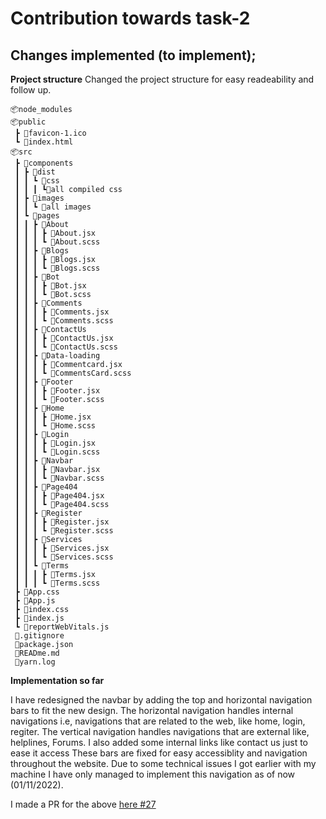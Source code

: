 # Contribution towards task-2

## Changes implemented (to implement);

**Project structure**
Changed the project structure for easy readeability and follow up.

```
📦node_modules
📦public
 ┣ 📜favicon-1.ico
 ┗ 📜index.html
📦src
 ┣ 📂components
 ┃ ┣ 📂dist
 ┃ ┃ ┗ 📂css
 ┃ ┃ ┃ ┗📜all compiled css
 ┃ ┣ 📂images
 ┃ ┃ ┗ 📜all images
 ┃ ┗ 📂pages
 ┃ ┃ ┣ 📂About
 ┃ ┃ ┃ ┣ 📜About.jsx
 ┃ ┃ ┃ ┗ 📜About.scss
 ┃ ┃ ┣ 📂Blogs
 ┃ ┃ ┃ ┣ 📜Blogs.jsx
 ┃ ┃ ┃ ┗ 📜Blogs.scss
 ┃ ┃ ┣ 📂Bot
 ┃ ┃ ┃ ┣ 📜Bot.jsx
 ┃ ┃ ┃ ┗ 📜Bot.scss
 ┃ ┃ ┣ 📂Comments
 ┃ ┃ ┃ ┣ 📜Comments.jsx
 ┃ ┃ ┃ ┗ 📜Comments.scss
 ┃ ┃ ┣ 📂ContactUs
 ┃ ┃ ┃ ┣ 📜ContactUs.jsx
 ┃ ┃ ┃ ┗ 📜ContactUs.scss
 ┃ ┃ ┣ 📂Data-loading
 ┃ ┃ ┃ ┣ 📜Commentcard.jsx
 ┃ ┃ ┃ ┗ 📜CommentsCard.scss
 ┃ ┃ ┣ 📂Footer
 ┃ ┃ ┃ ┣ 📜Footer.jsx
 ┃ ┃ ┃ ┗ 📜Footer.scss
 ┃ ┃ ┣ 📂Home
 ┃ ┃ ┃ ┣ 📜Home.jsx
 ┃ ┃ ┃ ┗ 📜Home.scss
 ┃ ┃ ┣ 📂Login
 ┃ ┃ ┃ ┣ 📜Login.jsx
 ┃ ┃ ┃ ┗ 📜Login.scss
 ┃ ┃ ┣ 📂Navbar
 ┃ ┃ ┃ ┣ 📜Navbar.jsx
 ┃ ┃ ┃ ┗ 📜Navbar.scss
 ┃ ┃ ┣ 📂Page404
 ┃ ┃ ┃ ┣ 📜Page404.jsx
 ┃ ┃ ┃ ┗ 📜Page404.scss
 ┃ ┃ ┣ 📂Register
 ┃ ┃ ┃ ┣ 📜Register.jsx
 ┃ ┃ ┃ ┗ 📜Register.scss
 ┃ ┃ ┣ 📂Services
 ┃ ┃ ┃ ┣ 📜Services.jsx
 ┃ ┃ ┃ ┗ 📜Services.scss
 ┃ ┃ ┗ 📂Terms
 ┃ ┃ ┃ ┣ 📜Terms.jsx
 ┃ ┃ ┃ ┗ 📜Terms.scss
 ┣ 📜App.css
 ┣ 📜App.js
 ┣ 📜index.css
 ┣ 📜index.js
 ┗ 📜reportWebVitals.js
 📜.gitignore
 📜package.json
 📜READme.md
 📜yarn.log

```


 **Implementation so far**

I have redesigned the navbar by adding the top and horizontal navigation bars to fit the new design.
The horizontal navigation handles internal navigations i.e, navigations that are related to the web, like home, login, regiter. 
The vertical navigation handles navigations that are external like, helplines, Forums. I also added some internal links like contact us just to ease it access
These bars are fixed for easy accessiblity and navigation throughout the website. 
Due to some technical issues I got earlier with my machine I have only managed to implement this navigation
as of now (01/11/2022). 

I made a PR for the above [here #27](https://github.com/ps-19/Typhoid-screener-App/pull/27)